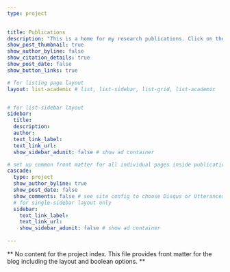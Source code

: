 ```yaml
---
type: project

  
title: Publications
description: "This is a home for my research publications. Click on the title to read or download a copy."
show_post_thumbnail: true
show_author_byline: false
show_citation_details: true
show_post_date: false
show_button_links: true

# for listing page layout
layout: list-academic # list, list-sidebar, list-grid, list-academic


# for list-sidebar layout
sidebar: 
  title:
  description:
  author: 
  text_link_label:
  text_link_url:
  show_sidebar_adunit: false # show ad container

# set up common front matter for all individual pages inside publications/
cascade:  
  type: project
  show_author_byline: true
  show_post_date: false
  show_comments: false # see site config to choose Disqus or Utterances
  # for single-sidebar layout only
  sidebar:
    text_link_label:
    text_link_url: 
    show_sidebar_adunit: false # show ad container
    
---
```


** No content for the project index. This file provides front matter for the blog including the layout and boolean options. **

